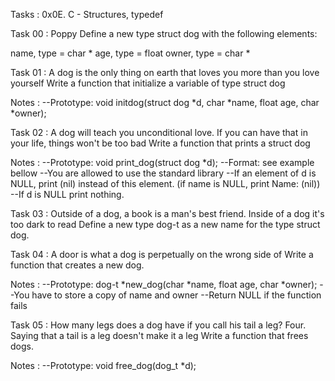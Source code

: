 Tasks : 0x0E. C - Structures, typedef

Task 00 : Poppy
Define a new type struct dog with the following elements:

name, type = char *
age, type = float
owner, type = char *

Task 01 : A dog is the only thing on earth that loves you more than you love yourself
Write a function that initialize a variable of type struct dog

Notes :
--Prototype: void initdog(struct dog *d, char *name, float age, char *owner);

Task 02 : A dog will teach you unconditional love. If you can have that in your life, things won't be too bad
Write a function that prints a struct dog

Notes :
--Prototype: void print_dog(struct dog *d);
--Format: see example bellow
--You are allowed to use the standard library
--If an element of d is NULL, print (nil) instead of this element. (if name is NULL, print Name: (nil))
--If d is NULL print nothing.

Task 03 : Outside of a dog, a book is a man's best friend. Inside of a dog it's too dark to read
Define a new type dog-t as a new name for the type struct dog.

Task 04 : A door is what a dog is perpetually on the wrong side of
Write a function that creates a new dog.

Notes : 
--Prototype: dog-t *new_dog(char *name, float age, char *owner);
--You have to store a copy of name and owner
--Return NULL if the function fails

Task 05 : How many legs does a dog have if you call his tail a leg? Four. Saying that a tail is a leg doesn't make it a leg
Write a function that frees dogs.

Notes :
--Prototype: void free_dog(dog_t *d);

